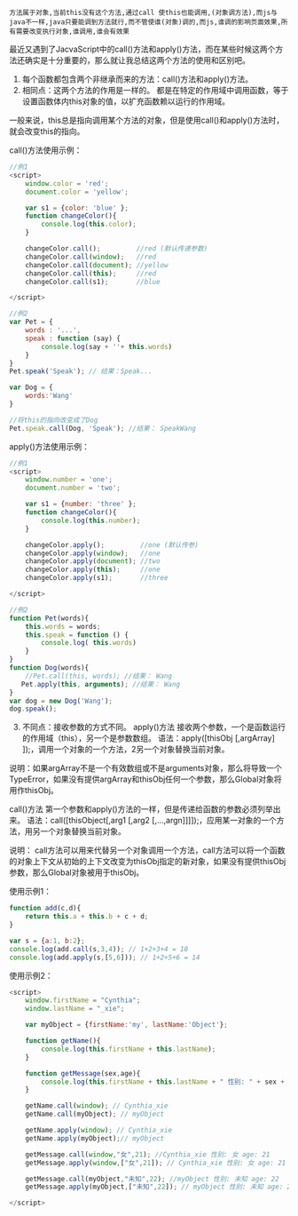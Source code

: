 ```
方法属于对象,当前this没有这个方法,通过call 使this也能调用,(对象调方法),而js与java不一样,java只要能调到方法就行,而不管使谁(对象)调的,而js,谁调的影响页面效果,所有需要改变执行对象,谁调用,谁会有效果
```

最近又遇到了JacvaScript中的call()方法和apply()方法，而在某些时候这两个方法还确实是十分重要的，那么就让我总结这两个方法的使用和区别吧。

1. 每个函数都包含两个非继承而来的方法：call()方法和apply()方法。
2. 相同点：这两个方法的作用是一样的。
  都是在特定的作用域中调用函数，等于设置函数体内this对象的值，以扩充函数赖以运行的作用域。

一般来说，this总是指向调用某个方法的对象，但是使用call()和apply()方法时，就会改变this的指向。

call()方法使用示例：

```javascript
//例1
<script>
    window.color = 'red';
    document.color = 'yellow';

    var s1 = {color: 'blue' };
    function changeColor(){
        console.log(this.color);
    }

    changeColor.call();         //red (默认传递参数)
    changeColor.call(window);   //red
    changeColor.call(document); //yellow
    changeColor.call(this);     //red
    changeColor.call(s1);       //blue

</script>

//例2
var Pet = {
    words : '...',
    speak : function (say) {
        console.log(say + ''+ this.words)
    }
}
Pet.speak('Speak'); // 结果：Speak...

var Dog = {
    words:'Wang'
}

//将this的指向改变成了Dog
Pet.speak.call(Dog, 'Speak'); //结果： SpeakWang
```

apply()方法使用示例：

```javascript
//例1
<script>
    window.number = 'one';
    document.number = 'two';

    var s1 = {number: 'three' };
    function changeColor(){
        console.log(this.number);
    }

    changeColor.apply();         //one (默认传参)
    changeColor.apply(window);   //one
    changeColor.apply(document); //two
    changeColor.apply(this);     //one
    changeColor.apply(s1);       //three

</script>

//例2
function Pet(words){
    this.words = words;
    this.speak = function () {
        console.log( this.words)
    }
}
function Dog(words){
    //Pet.call(this, words); //结果： Wang
   Pet.apply(this, arguments); //结果： Wang
}
var dog = new Dog('Wang');
dog.speak();
```

3. 不同点：接收参数的方式不同。
  apply()方法 接收两个参数，一个是函数运行的作用域（this），另一个是参数数组。
  语法：apply([thisObj [,argArray] ]);，调用一个对象的一个方法，2另一个对象替换当前对象。

说明：如果argArray不是一个有效数组或不是arguments对象，那么将导致一个 
TypeError，如果没有提供argArray和thisObj任何一个参数，那么Global对象将用作thisObj。

call()方法 第一个参数和apply()方法的一样，但是传递给函数的参数必须列举出来。
语法：call([thisObject[,arg1 [,arg2 [,...,argn]]]]);，应用某一对象的一个方法，用另一个对象替换当前对象。

说明： call方法可以用来代替另一个对象调用一个方法，call方法可以将一个函数的对象上下文从初始的上下文改变为thisObj指定的新对象，如果没有提供thisObj参数，那么Global对象被用于thisObj。

使用示例1：

```javascript
function add(c,d){
    return this.a + this.b + c + d;
}

var s = {a:1, b:2};
console.log(add.call(s,3,4)); // 1+2+3+4 = 10
console.log(add.apply(s,[5,6])); // 1+2+5+6 = 14 
```

使用示例2：

```javascript
<script>
    window.firstName = "Cynthia"; 
    window.lastName = "_xie";

    var myObject = {firstName:'my', lastName:'Object'};

    function getName(){
        console.log(this.firstName + this.lastName);
    }

    function getMessage(sex,age){
        console.log(this.firstName + this.lastName + " 性别: " + sex + " age: " + age );
    }

    getName.call(window); // Cynthia_xie
    getName.call(myObject); // myObject

    getName.apply(window); // Cynthia_xie
    getName.apply(myObject);// myObject

    getMessage.call(window,"女",21); //Cynthia_xie 性别: 女 age: 21
    getMessage.apply(window,["女",21]); // Cynthia_xie 性别: 女 age: 21

    getMessage.call(myObject,"未知",22); //myObject 性别: 未知 age: 22
    getMessage.apply(myObject,["未知",22]); // myObject 性别: 未知 age: 22

</script>
```